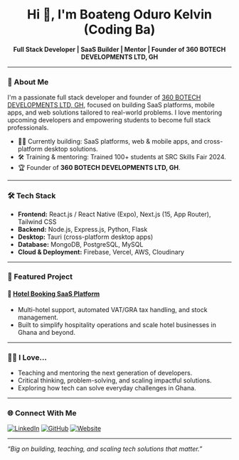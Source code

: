 <h1 align="center">Hi 👋, I'm Boateng Oduro Kelvin (Coding Ba)</h1>
<p align="center">
  <b>Full Stack Developer | SaaS Builder | Mentor | Founder of 360 BOTECH DEVELOPMENTS LTD, GH</b>
</p>

---

### 🚀 About Me

I'm a passionate full stack developer and founder of [360 BOTECH DEVELOPMENTS LTD, GH](https://www.360lodgesuite.com/), focused on building SaaS platforms, mobile apps, and web solutions tailored to real-world problems. I love mentoring upcoming developers and empowering students to become full stack professionals.

- 👨‍💻 Currently building: SaaS platforms, web & mobile apps, and cross-platform desktop solutions.
- 🛠️ Training & mentoring: Trained 100+ students at SRC Skills Fair 2024.
- 🏆 Founder of **360 BOTECH DEVELOPMENTS LTD, GH**.

---

### 🛠️ Tech Stack

- **Frontend:** React.js / React Native (Expo), Next.js (15, App Router), Tailwind CSS
- **Backend:** Node.js, Express.js, Python, Flask
- **Desktop:** Tauri (cross-platform desktop apps)
- **Database:** MongoDB, PostgreSQL, MySQL
- **Cloud & Deployment:** Firebase, Vercel, AWS, Cloudinary

---

### 🌟 Featured Project

#### 🏨 [Hotel Booking SaaS Platform](https://www.360lodgesuite.com/)
- Multi-hotel support, automated VAT/GRA tax handling, and stock management.
- Built to simplify hospitality operations and scale hotel businesses in Ghana and beyond.

---

### 👨‍🏫 I Love...

- Teaching and mentoring the next generation of developers.
- Critical thinking, problem-solving, and scaling impactful solutions.
- Exploring how tech can solve everyday challenges in Ghana.

---

### 🌐 Connect With Me

[![LinkedIn](https://img.shields.io/badge/LinkedIn-blue?logo=linkedin&logoColor=white)](https://www.linkedin.com/in/codingbagh) 
[![GitHub](https://img.shields.io/badge/GitHub-gray?logo=github)](https://github.com/codingbagh)
[![Website](https://img.shields.io/badge/Portfolio-222?logo=google-chrome&logoColor=white)](https://codingba.vercel.app/)

---


*“Big on building, teaching, and scaling tech solutions that matter.”*
